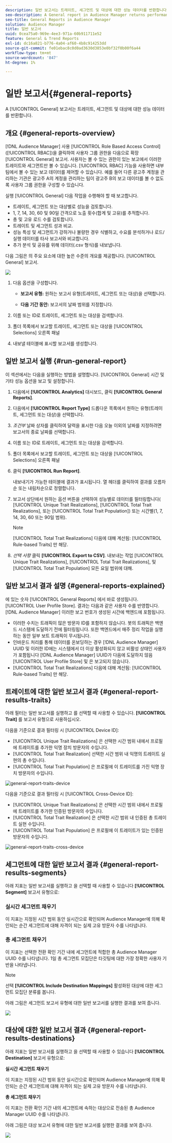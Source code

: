 ```yaml
---
description: 일반 보고서는 트레이트, 세그먼트 및 대상에 대한 성능 데이터를 반환합니다.
seo-description: A General report in Audience Manager returns performance data on traits, segments, and destinations.
seo-title: General Reports in Audience Manager
solution: Audience Manager
title: 일반 보고서
uuid: 0cea75a0-969e-4ee3-971a-60b911711e52
feature: General & Trend Reports
exl-id: dc16a821-b776-4a04-af60-4b8c914253dd
source-git-commit: fe01ebac8c0d0ad3630d3853e0bf32f0b00f6a44
workflow-type: tm+mt
source-wordcount: '847'
ht-degree: 1%

---
```


# 일반 보고서{#general-reports}

A [!UICONTROL General] 보고서는 트레이트, 세그먼트 및 대상에 대한 성능 데이터를 반환합니다.

## 개요 {#general-reports-overview}

<!-- 

c_general_reports.xml

 -->

[!DNL Audience Manager] 사용 [!UICONTROL Role Based Access Control] ([!UICONTROL RBAC])을 클릭하여 사용자 그룹 권한을 다음으로 확장 [!UICONTROL General] 보고서. 사용자는 볼 수 있는 권한이 있는 보고에서 이러한 트레이트와 세그먼트만 볼 수 있습니다. [!UICONTROL RBAC] 기능을 사용하면 내부 팀에서 볼 수 있는 보고 데이터를 제어할 수 있습니다. 예를 들어 다른 광고주 계정을 관리하는 기관은 광고주 A의 계정을 관리하는 팀이 광고주 B의 보고 데이터를 볼 수 없도록 사용자 그룹 권한을 구성할 수 있습니다.

실행 [!UICONTROL General] 다음 작업을 수행해야 할 때 보고합니다.

* 트레이트, 세그먼트 또는 대상별로 성능을 검토합니다.
* 1, 7, 14, 30, 60 및 90일 간격으로 노출 횟수(합계 및 고유)를 추적합니다.
* 총 및 고유 로드 수를 검토합니다.
* 트레이트 및 세그먼트 성과 비교.
* 성능 특성 및 세그먼트가 강하거나 불량한 경우 식별하고, 수요를 분석하거나 로드/실행 데이터를 타사 보고서와 비교합니다.
* 추가 분석 및 공유를 위해 데이터(.csv 형식)를 내보냅니다.

다음 그림은 의 주요 요소에 대한 높은 수준의 개요를 제공합니다. [!UICONTROL General] 보고서.

![](assets/general_reports.png)

1. 다음 옵션을 구성합니다.

   * **보고서 유형:** 원하는 보고서 유형(트레이트, 세그먼트 또는 대상)을 선택합니다.

   * **다음 기간 동안:** 보고서의 날짜 범위를 지정합니다.

2. 이름 또는 ID로 트레이트, 세그먼트 또는 대상을 검색합니다.
3. 폴더 목록에서 보고할 트레이트, 세그먼트 또는 대상을 [!UICONTROL Selections] 오른쪽 패널
4. 내보낼 테이블에 표시할 보고서를 생성합니다.

## 일반 보고서 실행 {#run-general-report}

이 섹션에서는 다음을 실행하는 방법을 설명합니다. [!UICONTROL General] 시간 및 기타 성능 옵션을 보고 및 설정합니다.

<!-- 

t_run_general_report.xml

 -->

1. 다음에서 **[!UICONTROL Analytics]** 대시보드, 클릭 **[!UICONTROL General Reports]**.
1. 다음에서 **[!UICONTROL Report Type]** 드롭다운 목록에서 원하는 유형(트레이트, 세그먼트 또는 대상)을 선택합니다.
1. *조건부* 날짜 상자를 클릭하여 달력을 표시한 다음 오늘 이외의 날짜를 지정하려면 보고서의 종료 날짜를 선택합니다.
1. 이름 또는 ID로 트레이트, 세그먼트 또는 대상을 검색합니다.
1. 폴더 목록에서 보고할 트레이트, 세그먼트 또는 대상을 [!UICONTROL Selections] 오른쪽 패널
1. 클릭 **[!UICONTROL Run Report]**.

   내보내기가 가능한 테이블에 결과가 표시됩니다. 열 헤더를 클릭하여 결과를 오름차순 또는 내림차순으로 정렬합니다.
1. 보고서 상단에서 원하는 옵션 버튼을 선택하여 성능별로 데이터를 필터링합니다( [!UICONTROL Unique Trait Realizations], [!UICONTROL Total Trait Realizations], 또는 [!UICONTROL Total Trait Population]) 또는 시간별(1, 7, 14, 30, 60 또는 90일 범위).

   >[!NOTE]
   >
   >[!UICONTROL Total Trait Realizations] 다음에 대해 계산됨: [!UICONTROL Rule-based Traits] 만 해당.

1. *선택 사항* 클릭 **[!UICONTROL Export to CSV]**. 내보내는 작업 [!UICONTROL Unique Trait Realizations], [!UICONTROL Total Trait Realizations], 및 [!UICONTROL Total Trait Population] 모든 요일 범위에 대해.

## 일반 보고서 결과 설명 {#general-reports-explained}

에 있는 숫자 [!UICONTROL General Reports] 에서 바로 생성됩니다. [!UICONTROL User Profile Store]. 결과는 다음과 같은 사용자 수를 반영합니다. [!DNL Audience Manager] 이러한 보고 번호가 생성된 시간에 백엔드에 포함됩니다.

* 이러한 수치는 트래픽이 많은 방문자 ID를 포함하지 않습니다. 봇의 트래픽은 백엔드 시스템에 도달하기 전에 필터링됩니다. 또한 백엔드에서 매주 정리 작업을 실행하는 동안 일부 보트 트래픽이 무시됩니다.
* 인바운드 처리를 통해 데이터를 온보딩하는 경우 [!DNL Audience Manager] UUID 및 이러한 ID에는 시스템에서 더 이상 활성화되지 않고 비활성 상태인 사용자가 포함됩니다 [!DNL Audience Manager] UUID가 다음에 도달하지 않음 [!UICONTROL User Profile Store] 및 은 보고되지 않습니다.
* [!UICONTROL Total Trait Realizations] 다음에 대해 계산됨: [!UICONTROL Rule-based Traits] 만 해당.

## 트레이트에 대한 일반 보고서 결과 {#general-report-results-traits}

아래 필터는 일반 보고서를 실행하고 를 선택할 때 사용할 수 있습니다. **[!UICONTROL Trait]** 를 보고서 유형으로 사용하십시오.

다음을 기준으로 결과 필터링 시 [!UICONTROL Device ID]:

* [!UICONTROL Unique Trait Realizations] 은 선택한 시간 범위 내에서 프로필에 트레이트를 추가한 익명 장치 방문자의 수입니다.
* [!UICONTROL Total Trait Realization] 선택한 시간 범위 내 익명의 트레이트 실현의 총 수입니다.
* [!UICONTROL Total Trait Population] 은 프로필에 이 트레이트를 가진 익명 장치 방문자의 수입니다.

![general-report-traits-device](assets/general-report-traits-deviceid.png)

다음을 기준으로 결과 필터링 시 [!UICONTROL Cross-Device ID]:

* [!UICONTROL Unique Trait Realizations] 은 선택한 시간 범위 내에서 프로필에 트레이트를 추가한 인증된 방문자의 수입니다.
* [!UICONTROL Total Trait Realization] 은 선택한 시간 범위 내 인증된 총 트레이트 실현 수입니다.
* [!UICONTROL Total Trait Population] 은 프로필에 이 트레이트가 있는 인증된 방문자의 수입니다.

![general-report-traits-cross-device](assets/general-report-traits-cross-device.png)

<!-- 
### Unique Trait Realizations

This metric represents the unique number of [Audience Manager Unique User IDs (UUID)](../reference/ids-in-aam.md) that qualified for the trait in your selected time range. For example, if a user visited your homepage three times on 10/1, you would see one Unique Trait Realization.

### Total Trait Realizations

This metric represents the total amount of trait fires for the trait in your selected time range. For example, if a user visited your homepage, then navigated to your tech news and your sports news sections, they would appear in the General Report as three total trait realizations, and one unique trait realization.

### Total Trait Population

This metric represents the total amount of Audience Manager UUIDs that are currently qualified for the trait. Use this number to understand the total amount of users you could use for segmentation and targeting. Typically, users remain part of a trait for [120 days](../features/traits/create-onboarded-rule-based-traits.md#set-expiration-interval). For example, a user visiting your homepage three times today and never returning afterwards, would remain as a user in this population every day until 120 days from now. At the 120 day mark, they would be removed from the population. Read our [Trait and Segment Qualification Reference](../features/traits/trait-and-segment-qualification-reference.md) for more examples on the difference between Unique Trait Realizations and Total Trait Population.

The illustration below shows the results of running a general report for the Trait report type. -->
<!-- 
![](assets/general_reports_metrics.png) -->


## 세그먼트에 대한 일반 보고서 결과 {#general-report-results-segments}

아래 지표는 일반 보고서를 실행하고 을 선택할 때 사용할 수 있습니다 **[!UICONTROL Segment]** 보고서 유형으로:

### 실시간 세그먼트 채우기

이 지표는 지정된 시간 범위 동안 실시간으로 확인되며 Audience Manager에 의해 확인되는 순간 세그먼트에 대해 자격이 되는 실제 고유 방문자 수를 나타냅니다.

### 총 세그먼트 채우기

이 지표는 선택한 전환 확인 기간 내에 세그먼트에 적합한 총 Audience Manager UUID 수를 나타냅니다. 1일 총 세그먼트 모집단은 타깃팅에 대한 가장 정확한 사용자 기반을 나타냅니다.

>[!NOTE]
>
>선택 **[!UICONTROL Include Destination Mappings]** 활성화된 대상에 대한 세그먼트 모집단 분류를 봅니다.

아래 그림은 세그먼트 보고서 유형에 대한 일반 보고서를 실행한 결과를 보여 줍니다.

![](assets/general_reports_segment_metrics.png)

## 대상에 대한 일반 보고서 결과 {#general-report-results-destinations}

아래 지표는 일반 보고서를 실행하고 을 선택할 때 사용할 수 있습니다 **[!UICONTROL Destination]** 보고서 유형으로:

**실시간 세그먼트 채우기**

이 지표는 지정된 시간 범위 동안 실시간으로 확인되며 Audience Manager에 의해 확인되는 순간 세그먼트에 대해 자격이 되는 실제 고유 방문자 수를 나타냅니다.

**총 세그먼트 채우기**

이 지표는 전환 확인 기간 내의 세그먼트에 속하는 대상으로 전송된 총 Audience Manager UUID 수를 나타냅니다.

아래 그림은 대상 보고서 유형에 대한 일반 보고서를 실행한 결과를 보여 줍니다.

![](assets/general_reports_destinations.png)
